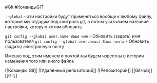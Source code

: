 #Git  #КомандыGIT


`--global` - эти настройки будут применяться вообще к любому файлу, который мы отдадим под контроль git, а потом указываем название настройки, которую хотим обновить

`git config --global user.name Ваше имя` - Обновить (задать) имя пользователя
`git config --global user.email Ваша почта` - Обновить (задать) электронную почту

Именно под этим именем и почтой мы будем известны в истории изменения того или иного файла

[[Команды Git]]
[[Удалённый репозиторий]]
[[Репозиторий]]
[[GitHub]]
[[Git]]